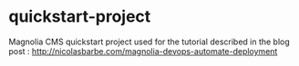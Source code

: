 # quickstart-project
Magnolia CMS quickstart project used for the tutorial described in the blog post :  http://nicolasbarbe.com/magnolia-devops-automate-deployment
